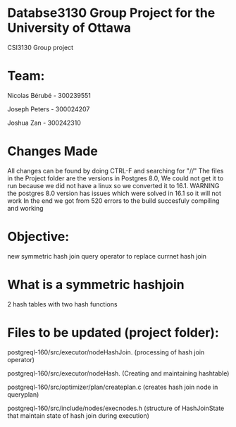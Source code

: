 # Databse3130 Group Project for the University of Ottawa
CSI3130 Group project

# Team:
Nicolas Bérubé - 300239551

Joseph Peters - 300024207

Joshua Zan - 300242310

# Changes Made
All changes can be found by doing CTRL-F and searching for "//"
The files in the Project folder are the versions in Postgres 8.0, We could not get it to run because we did not have a linux so we converted it to 16.1. 
WARNING the postgres 8.0 version has issues which were solved in 16.1 so it will not work
In the end we got from 520 errors to the build succesfuly compiling and working

# Objective:
new symmetric hash join query operator to replace currnet hash join

# What is a symmetric hashjoin
2 hash tables with two hash functions

# Files to be updated (project folder):

postgreql-160/src/executor/nodeHashJoin. (processing of hash join operator)

postgreql-160/src/executor/nodeHash. (Creating and maintaining hashtable)

postgreql-160/src/optimizer/plan/createplan.c (creates hash join node in queryplan)

postgreql-160/src/include/nodes/execnodes.h (structure of HashJoinState that maintain state of hash join during execution)

